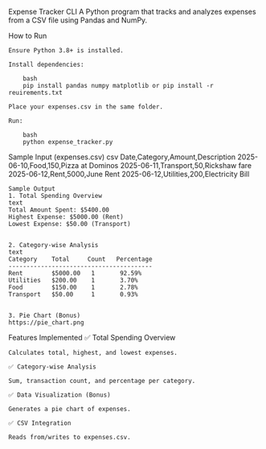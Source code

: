 Expense Tracker CLI
    A Python program that tracks and analyzes expenses from a CSV file using Pandas and NumPy.

How to Run

    Ensure Python 3.8+ is installed.

    Install dependencies:

        bash
        pip install pandas numpy matplotlib or pip install -r reuirements.txt

    Place your expenses.csv in the same folder.

    Run:

        bash
        python expense_tracker.py


Sample Input (expenses.csv)
    csv
    Date,Category,Amount,Description
    2025-06-10,Food,150,Pizza at Dominos
    2025-06-11,Transport,50,Rickshaw fare
    2025-06-12,Rent,5000,June Rent
    2025-06-12,Utilities,200,Electricity Bill


    Sample Output
    1. Total Spending Overview
    text
    Total Amount Spent: $5400.00  
    Highest Expense: $5000.00 (Rent)  
    Lowest Expense: $50.00 (Transport)  


    2. Category-wise Analysis
    text
    Category    Total     Count   Percentage  
    ----------------------------------------  
    Rent        $5000.00   1       92.59%  
    Utilities   $200.00    1       3.70%  
    Food        $150.00    1       2.78%  
    Transport   $50.00     1       0.93%  


    3. Pie Chart (Bonus)
    https://pie_chart.png

Features Implemented
    ✅ Total Spending Overview

    Calculates total, highest, and lowest expenses.

    ✅ Category-wise Analysis

    Sum, transaction count, and percentage per category.

    ✅ Data Visualization (Bonus)

    Generates a pie chart of expenses.

    ✅ CSV Integration

    Reads from/writes to expenses.csv.